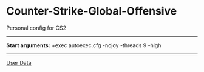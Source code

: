 # Counter-Strike-Global-Offensive

Personal config for CS2

---

**Start arguments:** +exec autoexec.cfg -nojoy -threads 9 -high

---

[User Data](https://github.com/lukasz-sajna/steam-userdata)
